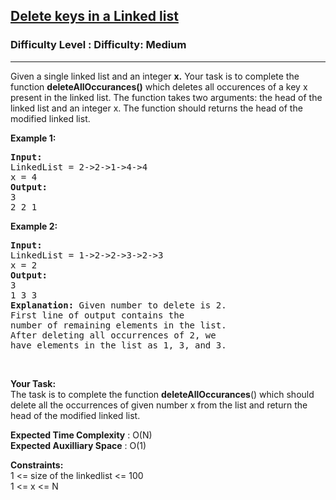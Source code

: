 <h2><a href="https://www.geeksforgeeks.org/problems/delete-keys-in-a-linked-list/1?itm_source=geeksforgeeks&itm_medium=article&itm_campaign=practice_card">Delete keys in a Linked list</a></h2><h3>Difficulty Level : Difficulty: Medium</h3><hr><div class="problems_problem_content__Xm_eO"><p>Given a single linked list and an integer <strong>x.</strong> Your task is to complete the function <strong>deleteAllOccurances()</strong> which deletes all occurences of a key x present in the linked list. The function takes two arguments: the head of the linked list and an integer x. The function should&nbsp;returns the head of the modified linked list.</p>

<p><strong>Example 1:</strong></p>

<pre><strong>Input:
</strong>LinkedList = 2-&gt;2-&gt;1-&gt;4-&gt;4
x = 4
<strong>Output: 
</strong>3
2 2 1<strong> </strong>
</pre>

<p><strong>Example 2:</strong></p>

<pre><strong>Input:
</strong>LinkedList = 1-&gt;2-&gt;2-&gt;3-&gt;2-&gt;3
x = 2
<strong>Output: 
</strong>3
1 3 3<strong>
Explanation:</strong> Given number to delete is 2.
First line of output contains the 
number of remaining elements in the list.
After deleting all occurrences of 2, we
have elements in the list as 1, 3, and 3.
</pre>

<p>&nbsp;</p>

<p><strong>Your Task:</strong><br>
The task is to complete the function&nbsp;<strong>deleteAllOccurances</strong>() which should delete all the occurrences of given number x from the list and&nbsp;return the head of the modified linked list.</p>

<p><strong>Expected Time Complexity</strong> : O(N)<br>
<strong>Expected Auxilliary Space</strong> : O(1)</p>

<p><strong>Constraints:</strong><br>
1 &lt;= size of the linkedlist&nbsp;&lt;= 100<br>
1 &lt;= x &lt;= N</p>
</div>